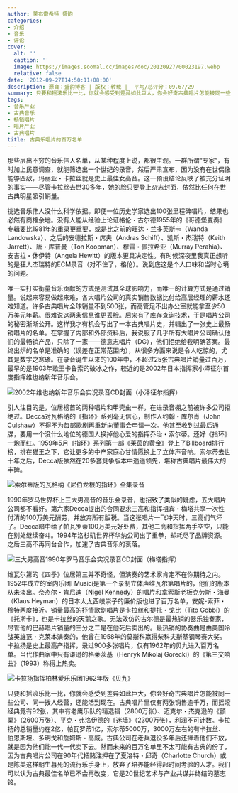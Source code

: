 ```yaml
---
author: 莱布雷希特 盛韵
categories:
- 介绍
- 音乐
- 评论
cover:
  alt: ''
  caption: ''
  image: https://images.soomal.cc/images/doc/20120927/00023197.webp
  relative: false
date: '2012-09-27T14:50:11+08:00'
description: 源自：盛韵博客 | 版权：转载 |  平均/总评分：09.67/29
summary: 只要和摇滚乐比一比，你就会感受到差异如此巨大，你会好奇古典唱片怎能被同一些公司、同一拨人经营，还能活到现在。古典唱片里仅有两张销售逾千万，而摇滚经典竟有92张，其中有老鹰乐队的精选辑（2800万张）、迈克尔・杰克逊的《颤栗》（2600万张）、平克・弗洛伊德的《迷墙》（2300万张），利润不可计数……
tags:
- 音乐产业
- 古典音乐
- 畅销唱片
- 唱片产业
- 古典唱片
title: 古典乐唱片的百万名单
---
```


那些层出不穷的音乐伟人名单，从某种程度上说，都很主观。一群所谓“专家”，有时加上民意调查，就能筛选出一个世纪的录音，然后严肃宣布，因为没有在世偶像能够匹敌，玛丽亚・卡拉丝就是史上最佳女高音。这一预设结论反映了被充分证明的事实――尽管卡拉丝去世30多年，她的脸只要登上杂志封面，依然比任何在世古典明星吸引销量。

挑选音乐伟人没什么科学依据。即便一位历史学家选出100张里程碑唱片，结果也必然有商榷余地。没有人能从经验上论证格伦・古尔德1955年的《哥德堡变奏》专辑要比1981年的重录更重要，或是比之前的旺达・兰多芙斯卡（Wanda Landowska）、之后的安德拉斯・席夫（Andras Schiff）、凯斯・杰瑞特（Keith Jarrett）、唐・库普曼（Ton Koopman）、穆雷・佩拉希亚（Murray Perahia）、安吉拉・休伊特（Angela Hewitt）的版本更具决定性。有时候深夜里我真正想听的是狂人杰瑞特的ECM录音（对不住了，格伦）。说到底这是个人口味和当时心境的问题。

唯一实打实衡量音乐贡献的方式是测试其全球影响力，而唯一的计算方式是通过销量。说起来容易做起来难，各大唱片公司的真实销售数据比付给高层经理的薪水还难知道。许多古典唱片全球销量不到500张，而高管足不出办公室就能拿至少50万美元年薪。很难说这两条信息谁更丢脸。后来有了库存查询技术，于是唱片公司的秘密渐渐公开。这样我才有机会写出了一本古典唱片史，并辑出了一张史上最畅销唱片的名单。在掌握了内部和外部资料后，我说服了几乎所有大唱片公司确认他们的最畅销产品，只除了一家――德意志唱片（DG），他们拒绝给我明确答案。最终出炉的名单是准确的（误差在正常范围内），从很多方面来说是令人吃惊的，尤其是数字之寒碜。在录音诞生以来的100年中，不超过25张古典唱片销量过百万，最早的是1903年歌王卡鲁索的破冰之作，较近的是2002年日本指挥家小泽征尔首度指挥维也纳新年音乐会。

![2002年维也纳新年音乐会实况录音CD封面（小泽征尔指挥）](https://images.soomal.cc/images/doc/20120927/00023196.webp)





引人注目的是，位居榜首的两种唱片和甲壳虫一样，在进录音棚之前被许多公司拒绝过。Decca对瓦格纳的《指环》系列毫无信心，制作人约翰・库尔肖（John Culshaw）不得不为每部歌剧再重新向董事会申请一次。他甚至收到过最后通牒，要用一个没什么地位的德国人换掉他心爱的指挥乔治・索尔蒂。还好《指环》一炮而红。1959年5月《指环》系列第一部《莱茵的黄金》登上了Billboard排行榜，排在猫王之下，它让更多的中产家庭心甘情愿换上了立体声音响。索尔蒂去世十年之后，Decca版依然在20多套竞争版本中遥遥领先，堪称古典唱片最伟大的丰碑。

![索尔蒂版的瓦格纳《尼伯龙根的指环》全集录音](https://images.soomal.cc/images/doc/20120927/00023198.webp)





1990年罗马世界杯上三大男高音的音乐会录音，也招致了类似的疑虑，五大唱片公司都不看好。第六家Decca提出的合同要求三高和指挥祖宾・梅塔共享一次性付清的100万美元酬劳，并放弃所有版税。当这张唱片一飞冲天时，三高们气坏了。Decca暗中给了帕瓦罗蒂100万美元好处费，其他二高和指挥两手空空，只能在别处继续奋斗。1994年洛杉矶世界杯华纳公司出了重拳，却耗尽了品牌资源。之后三高不再同台合作，加速了古典音乐的衰落。

![三大男高音1990年罗马音乐会实况录音CD封面（梅塔指挥）](https://images.soomal.cc/images/doc/20120927/00023197.webp)





维瓦尔第的《四季》位居第三并不奇怪，但演奏的艺术家肯定不在你期待之内。1952年成立的室内乐团I Musici是第一个录制立体声维瓦尔第唱片的，他们的版本从未淡出。奈杰尔・肯尼迪（Nigel Kennedy）的唱片和拿索斯老板克劳斯・海曼（Klaus Heyman）的日本太太西岐崇子的廉价版也进了百万名单，安妮-索菲・穆特两度接近。销量最高的抒情歌剧唱片是卡拉丝和提托・戈比（Tito Gobbi）的《托斯卡》，也是卡拉丝的天鹅之歌。无法效仿的古尔德是最热销的器乐独奏家，尽管他的巴赫唱片销量的三分之二是在他死后卖出的。最热销的协奏曲是由美国冷战英雄范・克莱本演奏的，他曾在1958年的莫斯科赢得柴科夫斯基钢琴赛大奖。卡拉扬是史上最高产指挥，录过900多张唱片，仅有1962年的贝九进入百万名单。当代作曲家中只有谦逊的格莱茨基（Henryk Mikolaj Gorecki）的《第三交响曲》（1993）称得上热卖。

![卡拉扬指挥柏林爱乐乐团1962年版《贝九》](https://images.soomal.cc/images/doc/20120927/00023199.webp)





只要和摇滚乐比一比，你就会感受到差异如此巨大，你会好奇古典唱片怎能被同一些公司、同一拨人经营，还能活到现在。古典唱片里仅有两张销售逾千万，而摇滚经典竟有92张，其中有老鹰乐队的精选辑（2800万张）、迈克尔・杰克逊的《颤栗》（2600万张）、平克・弗洛伊德的《迷墙》（2300万张），利润不可计数。卡拉扬的总销量约在2亿，帕瓦罗蒂1亿，索尔蒂5000万，3000万左右的有卡拉丝、伯恩斯坦、多明戈和詹姆斯・高威。古典公司在老兵退役多年后还捧着他们不放，就是因为他们能一代一代卖下去。然而未来的百万名单里不太可能有古典的份了，因为古典唱片公司在90年代把赌注押在了夏洛特・邱奇（Charlotte Church）或是陈美这样朝生暮死的流行乐手身上，放弃了培养能经得起时间考验的人才。我们可以认为古典最佳名单已不会再改变，它是20世纪艺术与产业共谋并终结的墓志铭。